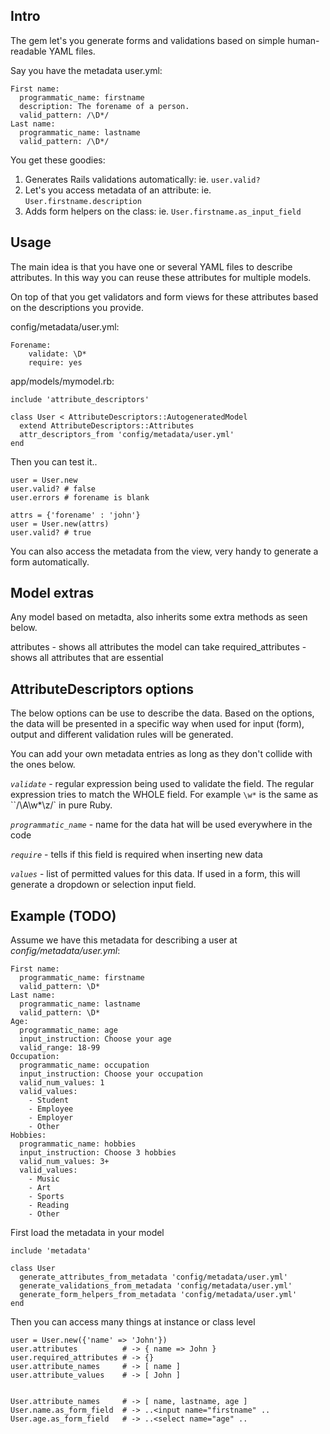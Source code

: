 Intro
-----
The gem let's you generate forms and validations based
on simple human-readable YAML files.


Say you have the metadata user.yml:

    First name:
      programmatic_name: firstname
      description: The forename of a person.
      valid_pattern: /\D*/
    Last name:
      programmatic_name: lastname
      valid_pattern: /\D*/

You get these goodies:

  1. Generates Rails validations automatically: ie. `user.valid?`
  2. Let's you access metadata of an attribute: ie. `User.firstname.description`
  3. Adds form helpers on the class: ie. `User.firstname.as_input_field`


Usage
-----

The main idea is that you have one or several YAML files to describe attributes. In this way you can reuse these attributes for multiple models.

On top of that you get validators and form views for these attributes based on the descriptions you provide.

config/metadata/user.yml:

    Forename:
        validate: \D*
        require: yes


app/models/mymodel.rb:

    include 'attribute_descriptors'

    class User < AttributeDescriptors::AutogeneratedModel
      extend AttributeDescriptors::Attributes
      attr_descriptors_from 'config/metadata/user.yml'
    end


Then you can test it..

    user = User.new
    user.valid? # false
    user.errors # forename is blank

    attrs = {'forename' : 'john'}
    user = User.new(attrs)
    user.valid? # true

You can also access the metadata from the view, very handy to generate a form automatically.


Model extras
------------
Any model based on metadta, also inherits some extra methods as seen below.

attributes - shows all attributes the model can take
required_attributes - shows all attributes that are essential


AttributeDescriptors options
-------------------

The below options can be use to describe the data. Based on the options, the data
will be presented in a specific way when used for input (form), output and different
validation rules will be generated.

You can add your own metadata entries as long as they don't collide with the ones below.

*`validate`* - regular expression being used to validate the field. The regular expression tries to match the WHOLE field. For example `\w*` is the same as ``/\A\w*\z/` in pure Ruby.

*`programmatic_name`* - name for the data hat will be used everywhere in the code

*`require`* - tells if this field is required when inserting new data

*`values`* - list of permitted values for this data. If used in a form, this will
             generate a dropdown or selection input field.


Example (TODO)
-------

Assume we have this metadata for describing a user at *config/metadata/user.yml*:
```
First name:
  programmatic_name: firstname
  valid_pattern: \D*
Last name:
  programmatic_name: lastname
  valid_pattern: \D*
Age:
  programmatic_name: age
  input_instruction: Choose your age
  valid_range: 18-99
Occupation:
  programmatic_name: occupation
  input_instruction: Choose your occupation
  valid_num_values: 1
  valid_values:
    - Student
    - Employee
    - Employer
    - Other
Hobbies:
  programmatic_name: hobbies
  input_instruction: Choose 3 hobbies
  valid_num_values: 3+
  valid_values:
    - Music
    - Art
    - Sports
    - Reading
    - Other
```

First load the metadata in your model
```
include 'metadata'

class User
  generate_attributes_from_metadata 'config/metadata/user.yml'
  generate_validations_from_metadata 'config/metadata/user.yml'
  generate_form_helpers_from_metadata 'config/metadata/user.yml'
end
```

Then you can access many things at instance or class level
```
user = User.new({'name' => 'John'})
user.attributes          # -> { name => John }
user.required_attributes # -> {}
user.attribute_names     # -> [ name ]
user.attribute_values    # -> [ John ]


User.attribute_names     # -> [ name, lastname, age ]
User.name.as_form_field  # -> ..<input name="firstname" ..
User.age.as_form_field   # -> ..<select name="age" ..
```
